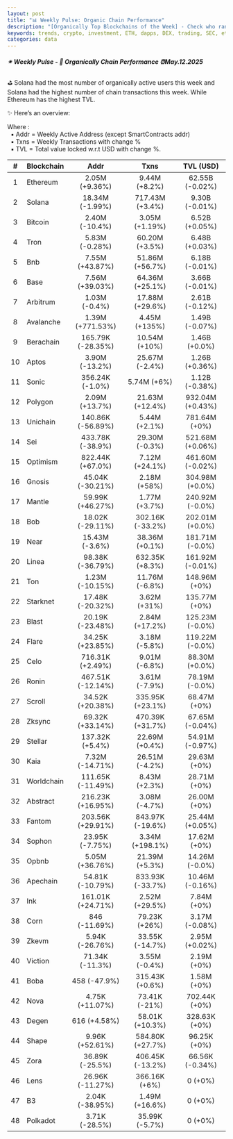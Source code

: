 ```yaml
---
layout: post
title: "📊 Weekly Pulse: Organic Chain Performance"
description: "[Organically Top Blockchains of the Week] - Check who ranked first this week in address, transactions and TVL"
keywords: trends, crypto, investment, ETH, dapps, DEX, trading, SEC, etheruem, NFT, blockchain
categories: data
---
```


##### ✴ Weekly Pulse - 📌 *Organically Chain Performance ⏰May.12.2025*

⛳ Solana had the most number of organically active users this week and Solana had the highest number of chain transactions this week. While Ethereum has the highest TVL.

✨ Here’s an overview:

Where :  
&nbsp; ▪ Addr = Weekly Active Address (except SmartContracts addr)  
&nbsp; ▪ Txns = Weekly Transactions with change %  
&nbsp; ▪ TVL = Total value locked w.r.t USD with change %.  

| # | Blockchain |   Addr   |   Txns  | TVL (USD) |
|:-:|:-----------|:--------:|:-------:|:---------:|
|1 | Ethereum | 2.05M (+9.36%) | 9.44M (+8.2%) | 62.55B (-0.02%) |
|2 | Solana | 18.34M (-1.99%) | 717.43M (+3.4%) | 9.30B (-0.01%) |
|3 | Bitcoin | 2.40M (-10.4%) | 3.05M (+1.19%) | 6.52B (+0.05%) |
|4 | Tron | 5.83M (-0.28%) | 60.20M (+3.5%) | 6.48B (+0.03%) |
|5 | Bnb | 7.55M (+43.87%) | 51.86M (+56.7%) | 6.18B (-0.01%) |
|6 | Base | 7.56M (+39.03%) | 64.36M (+25.1%) | 3.66B (-0.01%) |
|7 | Arbitrum | 1.03M (-0.4%) | 17.88M (+29.6%) | 2.61B (-0.12%) |
|8 | Avalanche | 1.39M (+771.53%) | 4.45M (+135%) | 1.49B (-0.07%) |
|9 | Berachain | 165.79K (-28.35%) | 10.54M (+10%) | 1.46B (+0.0%) |
|10 | Aptos | 3.90M (-13.2%) | 25.67M (-2.4%) | 1.26B (+0.36%) |
|11 | Sonic | 356.24K (-1.0%) | 5.74M (+6%) | 1.12B (-0.38%) |
|12 | Polygon | 2.09M (+13.7%) | 21.63M (+12.4%) | 932.04M (+0.43%) |
|13 | Unichain | 140.86K (-56.89%) | 5.44M (+2.1%) | 781.64M (+0%) |
|14 | Sei | 433.78K (-38.9%) | 29.30M (-0.3%) | 521.68M (+0.06%) |
|15 | Optimism | 822.44K (+67.0%) | 7.12M (+24.1%) | 461.60M (-0.02%) |
|16 | Gnosis | 45.04K (-30.21%) | 2.18M (+58%) | 304.98M (+0.0%) |
|17 | Mantle | 59.99K (+46.27%) | 1.77M (+3.7%) | 240.92M (-0.0%) |
|18 | Bob | 18.02K (-29.11%) | 302.16K (-33.2%) | 202.01M (+0.0%) |
|19 | Near | 15.43M (-3.6%) | 38.36M (+0.1%) | 181.71M (-0.0%) |
|20 | Linea | 98.38K (-36.79%) | 632.35K (+8.3%) | 161.92M (-0.01%) |
|21 | Ton | 1.23M (-10.15%) | 11.76M (-6.8%) | 148.96M (+0%) |
|22 | Starknet | 17.48K (-20.32%) | 3.62M (+31%) | 135.77M (+0%) |
|23 | Blast | 20.19K (-23.48%) | 2.84M (+17.2%) | 125.23M (-0.0%) |
|24 | Flare | 34.25K (+23.85%) | 3.18M (-5.8%) | 119.22M (-0.0%) |
|25 | Celo | 716.31K (+2.49%) | 9.01M (-6.8%) | 88.30M (+0.0%) |
|26 | Ronin | 467.51K (-12.14%) | 3.61M (-7.9%) | 78.19M (-0.0%) |
|27 | Scroll | 34.52K (+20.38%) | 335.95K (+23.1%) | 68.47M (+0%) |
|28 | Zksync | 69.32K (+33.14%) | 470.39K (+31.7%) | 67.65M (-0.04%) |
|29 | Stellar | 137.32K (+5.4%) | 22.69M (+0.4%) | 54.91M (-0.97%) |
|30 | Kaia | 7.32M (-14.71%) | 26.51M (-4.2%) | 29.63M (+0%) |
|31 | Worldchain | 111.65K (-11.49%) | 8.43M (+2.3%) | 28.71M (+0%) |
|32 | Abstract | 216.23K (+16.95%) | 3.08M (-4.7%) | 26.00M (+0%) |
|33 | Fantom | 203.56K (+29.91%) | 843.97K (-19.6%) | 25.44M (+0.05%) |
|34 | Sophon | 23.95K (-7.75%) | 3.34M (+198.1%) | 17.62M (+0%) |
|35 | Opbnb | 5.05M (+36.76%) | 21.39M (+5.3%) | 14.26M (-0.0%) |
|36 | Apechain | 54.81K (-10.79%) | 833.93K (-33.7%) | 10.46M (-0.16%) |
|37 | Ink | 161.01K (+24.71%) | 2.52M (+29.5%) | 7.84M (+0%) |
|38 | Corn | 846 (-11.69%) | 79.23K (+26%) | 3.17M (-0.08%) |
|39 | Zkevm | 5.94K (-26.76%) | 33.55K (-14.7%) | 2.95M (+0.02%) |
|40 | Viction | 71.34K (-11.3%) | 3.55M (-0.4%) | 2.19M (+0%) |
|41 | Boba | 458 (-47.9%) | 315.43K (+0.6%) | 1.58M (+0%) |
|42 | Nova | 4.75K (+11.07%) | 73.41K (-21%) | 702.44K (+0%) |
|43 | Degen | 616 (+4.58%) | 58.01K (+10.3%) | 328.63K (+0%) |
|44 | Shape | 9.96K (+52.61%) | 584.80K (+27.7%) | 96.25K (+0%) |
|45 | Zora | 36.89K (-25.5%) | 406.45K (-13.2%) | 66.56K (-0.34%) |
|46 | Lens | 26.96K (-11.27%) | 366.16K (+6%) | 0 (+0%) |
|47 | B3 | 2.04K (-38.95%) | 1.49M (+16.6%) | 0 (+0%) |
|48 | Polkadot | 3.71K (-28.5%) | 35.99K (-5.7%) | 0 (+0%) |